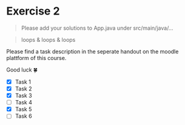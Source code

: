 # Exercise 2

> Please add your solutions to App.java under src/main/java/...

> loops & loops & loops

Please find a task description in the seperate handout on the moodle plattform of this course.

Good luck :four_leaf_clover:
- [X] Task 1
- [X] Task 2
- [X] Task 3
- [ ] Task 4
- [X] Task 5
- [ ] Task 6
